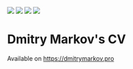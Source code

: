 ![][actions-css] ![][actions-html] ![][actions-markdown] ![][actions-tests]
# Dmitry Markov's CV

Available on https://dmitrymarkov.pro

[actions-css]: https://github.com/DmitryMarkov/cv-markov/workflows/CSS/badge.svg
[actions-html]: https://github.com/DmitryMarkov/cv-markov/workflows/HTML/badge.svg
[actions-markdown]: https://github.com/DmitryMarkov/cv-markov/workflows/Markdown/badge.svg
[actions-tests]: https://github.com/DmitryMarkov/cv-markov/workflows/Tests/badge.svg
